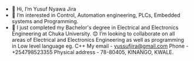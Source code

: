 - 👋 Hi, I’m Yusuf Nyawa Jira 
- 👀 I’m interested in Control, Automation engineering, PLCs, Embedded systems and Programming.
- 🌱 I just completed my Bachelor's degree in Electrical and Electronics Engineering at Chuka University.
😊 I’m looking to collaborate on all areas of Electrical and Electronics Engineering as well as programming in Low level language eg. C++
My email - yussufjira@gmail.com
Phone - +254798523355
Physical address - 78-80405, KINANGO, KWALE.
